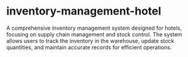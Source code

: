 # inventory-management-hotel
A comprehensive inventory management system designed for hotels, focusing on supply chain management and stock control. The system allows users to track the inventory in the warehouse, update stock quantities, and maintain accurate records for efficient operations.
